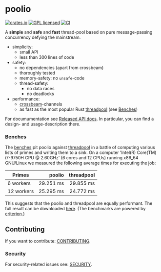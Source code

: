 # poolio

[![crates.io][crates-badge]][crates-url]
[![GPL licensed][license-badge]][license-url]
[![CI][actions-badge]][actions-url]

[crates-badge]: https://img.shields.io/crates/v/poolio.svg
[crates-url]: https://crates.io/crates/poolio
[license-badge]: https://img.shields.io/badge/license-GPL-blue.svg
[license-url]: ./Cargo.toml
[actions-badge]: https://github.com/aronpaulson/poolio/actions/workflows/ci.yaml/badge.svg
[actions-url]: https://github.com/aronpaulson/poolio/actions/workflows/ci.yaml

A **simple** and **safe** and **fast** thread-pool based on pure message-passing concurrency defying the mainstream.

- simplicity:
  * small API
  * less than 300 lines of code
- safety:
  * no dependencies (apart from crossbeam)
  * thoroughly tested
  * memory-safety: no `unsafe`-code
  * thread-safety:
    + no data races
    + no deadlocks
- performance:
  * [crossbeam](https://github.com/crossbeam-rs/crossbeam)-channels
  * as fast as the most popular Rust [threadpool](https://github.com/rust-threadpool/rust-threadpool) (see [Benches](#benches))

For documumentation see [Released API docs](https://docs.rs/poolio).
In particular, you can find a design- and usage-description there.

### Benches

The [benches](benches) pit poolio against [threadpool](https://github.com/rust-threadpool/rust-threadpool) in a battle of computing various lists of primes and writing them to a sink.
On a computer 'Intel(R) Core(TM) i7-9750H CPU @ 2.60GHz' (6 cores and 12 CPUs) running x86\_64 GNU/Linux we measured the following average times for executing the job:

| Primes     | poolio     | threadpool |
| ---------- | ----------:| ----------:|
| 6 workers  | 29.251 ms  | 29.855 ms  |
| 12 workers | 25.295 ms  | 24.772 ms  |

This suggests that the poolio and threadpool are equally performant.
The full result can be downloaded [here](https://github.com/aronpaulson/poolio/releases/latest/download/benches.tar.gz).
(The benchmarks are powered by [criterion](https://github.com/bheisler/criterion.rs).)

## Contributing

If you want to contribute: [CONTRIBUTING](CONTRIBUTING.md).

### Security

For security-related issues see: [SECURITY](SECURITY.md).
